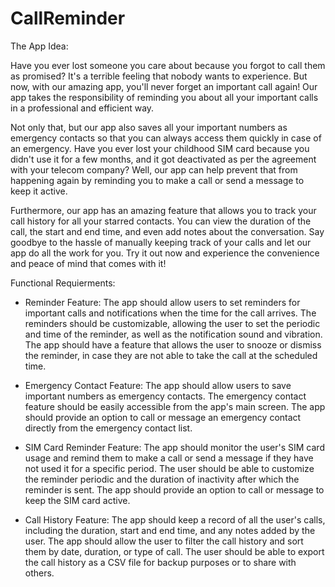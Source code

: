 # CallReminder
The App Idea:

Have you ever lost someone you care about because you forgot to call them as promised? It's a terrible feeling that nobody wants to experience. But now, with our amazing app, you'll never forget an important call again! Our app takes the responsibility of reminding you about all your important calls in a professional and efficient way.

Not only that, but our app also saves all your important numbers as emergency contacts so that you can always access them quickly in case of an emergency. Have you ever lost your childhood SIM card because you didn't use it for a few months, and it got deactivated as per the agreement with your telecom company? Well, our app can help prevent that from happening again by reminding you to make a call or send a message to keep it active.

Furthermore, our app has an amazing feature that allows you to track your call history for all your starred contacts. You can view the duration of the call, the start and end time, and even add notes about the conversation. Say goodbye to the hassle of manually keeping track of your calls and let our app do all the work for you. Try it out now and experience the convenience and peace of mind that comes with it!

Functional Requierments:
- Reminder Feature:
  The app should allow users to set reminders for important calls and notifications when the time for the call arrives.
  The reminders should be customizable, allowing the user to set the periodic and time of the reminder, as well as the notification sound and vibration.
  The app should have a feature that allows the user to snooze or dismiss the reminder, in case they are not able to take the call at the scheduled time.
  
- Emergency Contact Feature:
  The app should allow users to save important numbers as emergency contacts.
  The emergency contact feature should be easily accessible from the app's main screen.
  The app should provide an option to call or message an emergency contact directly from the emergency contact list.
  
- SIM Card Reminder Feature:
  The app should monitor the user's SIM card usage and remind them to make a call or send a message if they have not used it for a specific period.
  The user should be able to customize the reminder periodic and the duration of inactivity after which the reminder is sent.
  The app should provide an option to call or message to keep the SIM card active.
- Call History Feature:
  The app should keep a record of all the user's calls, including the duration, start and end time, and any notes added by the user.
  The app should allow the user to filter the call history and sort them by date, duration, or type of call.
  The user should be able to export the call history as a CSV file for backup purposes or to share with others.
